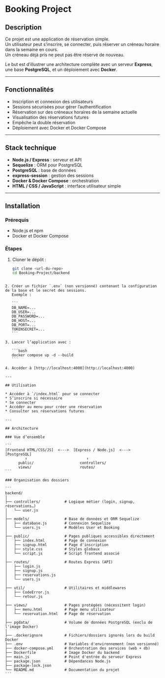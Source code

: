 # Booking Project

## Description
Ce projet est une application de réservation simple.  
Un utilisateur peut s’inscrire, se connecter, puis réserver un créneau horaire dans la semaine en cours.  
Un créneau déjà pris ne peut pas être réservé de nouveau.  

Le but est d’illustrer une architecture complète avec un serveur **Express**, une base **PostgreSQL**, et un déploiement avec **Docker**.

---

## Fonctionnalités
- Inscription et connexion des utilisateurs  
- Sessions sécurisées pour gérer l’authentification  
- Réservation sur des créneaux horaires de la semaine actuelle  
- Visualisation des réservations futures  
- Empêche la double réservation  
- Déploiement avec Docker et Docker Compose  

---

## Stack technique
- **Node.js / Express** : serveur et API  
- **Sequelize** : ORM pour PostgreSQL  
- **PostgreSQL** : base de données  
- **express-session** : gestion des sessions  
- **Docker & Docker Compose** : orchestration  
- **HTML / CSS / JavaScript** : interface utilisateur simple  

---

## Installation

### Prérequis
- Node.js et npm  
- Docker et Docker Compose  

### Étapes
1. Cloner le dépôt :
   ```bash
   git clone <url-du-repo>
   cd Booking-Project/backend
````

2. Créer un fichier `.env` (non versionné) contenant la configuration de la base et le secret des sessions.
   Exemple :

   ```
   DB_NAME=...
   DB_USER=...
   DB_PASSWORD=...
   DB_HOST=...
   DB_PORT=...
   TOKENSECRET=...
   ```

3. Lancer l’application avec :

   ```bash
   docker compose up -d --build
   ```

4. Accéder à [http://localhost:4000](http://localhost:4000)

---

## Utilisation

* Accéder à `/index.html` pour se connecter
* S’inscrire si nécessaire
* Se connecter
* Accéder au menu pour créer une réservation
* Consulter ses réservations futures

---

## Architecture

### Vue d’ensemble

```
[Frontend HTML/CSS/JS]  <--->  [Express / Node.js]  <--->  [PostgreSQL]
         ↑                           ↑
      public/                     controllers/
      views/                      routes/
```

### Organisation des dossiers

```
backend/
│
├── controllers/           # Logique métier (login, signup, réservations…)
│   └── user.js
│
├── models/                # Base de données et ORM Sequelize
│   ├── database.js        # Connexion Sequelize
│   └── users.js           # Modèles User et Booking
│
├── public/                # Pages publiques accessibles directement
│   ├── index.html         # Page de connexion
│   ├── signup.html        # Page d'inscription
│   ├── style.css          # Styles globaux
│   └── script.js          # Script frontend associé
│
├── routes/                # Routes Express (API)
│   ├── login.js
│   ├── signup.js
│   ├── reservations.js
│   └── users.js
│
├── util/                  # Utilitaires et middlewares
│   ├── CodeError.js
│   └── retour.js
│
├── views/                 # Pages protégées (nécessitent login)
│   ├── menu.html          # Page menu utilisateur
│   └── reservation.html   # Page de réservation
│
├── pgdata/                # Volume de données PostgreSQL (exclu de l'image Docker)
│
├── .dockerignore          # Fichiers/dossiers ignorés lors du build Docker
├── .env                   # Variables d'environnement (non versionné)
├── docker-compose.yml     # Orchestration des services (web + db)
├── Dockerfile             # Image Docker du backend
├── main.js                # Point d'entrée du serveur Express
├── package.json           # Dépendances Node.js
├── package-lock.json
└── README.md              # Documentation du projet
```

